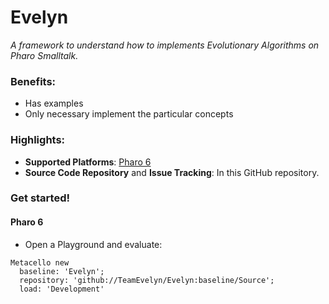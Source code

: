 Evelyn
=========
*A framework to understand how to implements Evolutionary Algorithms on Pharo Smalltalk.*

### Benefits:
- Has examples
- Only necessary implement the particular concepts

### Highlights:
- **Supported Platforms**: [Pharo 6](http://www.pharo.org/)
- **Source Code Repository** and **Issue Tracking**: In this GitHub repository.

### Get started!

#### Pharo 6

- Open a Playground and evaluate:

```smalltalk
Metacello new
  baseline: 'Evelyn';
  repository: 'github://TeamEvelyn/Evelyn:baseline/Source';
  load: 'Development'
```
